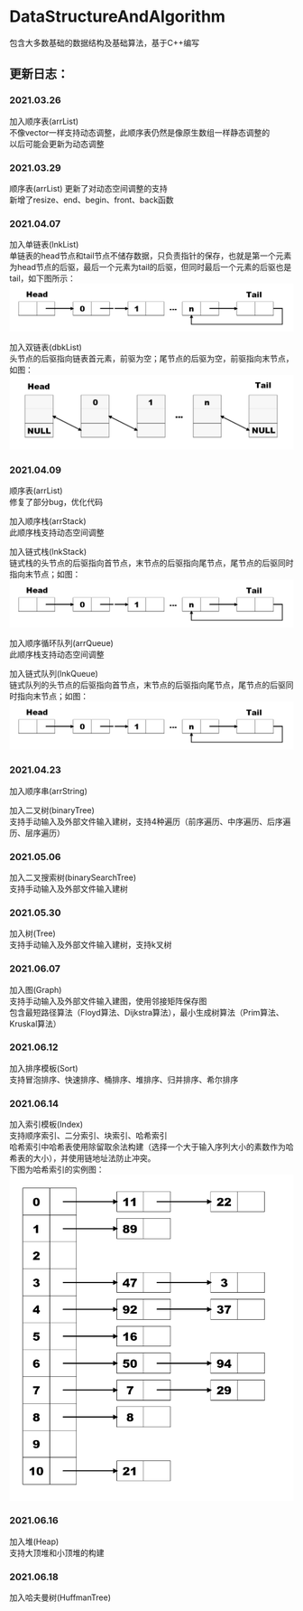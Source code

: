 # DataStructureAndAlgorithm
包含大多数基础的数据结构及基础算法，基于C++编写  

## 更新日志：
### 2021.03.26  
加入顺序表(arrList)  
不像vector一样支持动态调整，此顺序表仍然是像原生数组一样静态调整的  
以后可能会更新为动态调整  

### 2021.03.29  
顺序表(arrList)
更新了对动态空间调整的支持  
新增了resize、end、begin、front、back函数  

### 2021.04.07  
加入单链表(lnkList)  
单链表的head节点和tail节点不储存数据，只负责指针的保存，也就是第一个元素为head节点的后驱，最后一个元素为tail的后驱，但同时最后一个元素的后驱也是tail，如下图所示：  
![pic](./lnkStruct.png)

加入双链表(dbkList)  
头节点的后驱指向链表首元素，前驱为空；尾节点的后驱为空，前驱指向末节点，如图：  
![](./dbkStruct.png)

### 2021.04.09  
顺序表(arrList)  
修复了部分bug，优化代码  

加入顺序栈(arrStack)  
此顺序栈支持动态空间调整  

加入链式栈(lnkStack)  
链式栈的头节点的后驱指向首节点，末节点的后驱指向尾节点，尾节点的后驱同时指向末节点；如图：  
![pic](./lnkStruct.png)

加入顺序循环队列(arrQueue)  
此顺序栈支持动态空间调整  

加入链式队列(lnkQueue)  
链式队列的头节点的后驱指向首节点，末节点的后驱指向尾节点，尾节点的后驱同时指向末节点；如图：  
![pic](./lnkStruct.png)

### 2021.04.23
加入顺序串(arrString)  

加入二叉树(binaryTree)  
支持手动输入及外部文件输入建树，支持4种遍历（前序遍历、中序遍历、后序遍历、层序遍历）  

### 2021.05.06
加入二叉搜索树(binarySearchTree)  
支持手动输入及外部文件输入建树  

### 2021.05.30
加入树(Tree)  
支持手动输入及外部文件输入建树，支持k叉树  

### 2021.06.07
加入图(Graph)  
支持手动输入及外部文件输入建图，使用邻接矩阵保存图  
包含最短路径算法（Floyd算法、Dijkstra算法），最小生成树算法（Prim算法、Kruskal算法）  

### 2021.06.12
加入排序模板(Sort)  
支持冒泡排序、快速排序、桶排序、堆排序、归并排序、希尔排序  

### 2021.06.14
加入索引模板(Index)  
支持顺序索引、二分索引、块索引、哈希索引  
哈希索引中哈希表使用除留取余法构建（选择一个大于输入序列大小的素数作为哈希表的大小），并使用链地址法防止冲突。  
下图为哈希索引的实例图：  
![pic](./hashMapStruct.png)

### 2021.06.16
加入堆(Heap)  
支持大顶堆和小顶堆的构建  

### 2021.06.18
加入哈夫曼树(HuffmanTree)  
